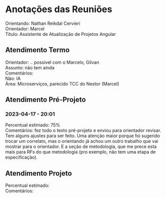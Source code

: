 # Anotações das Reuniões

Orientando: Nathan Reikdal Cervieri  
Orientador: Marcel  
Título: Assistente de Atualização de Projetos Angular  

## Atendimento Termo

Orientador: .. possível com o Marcelo, Gilvan  
Assunto: não tem ainda  
Comentários:  
  Não: IA  
  Área: Microserviços, parecido TCC do Nestor (Marcel)  

## Atendimento Pré-Projeto

### 2023-04-17 - 20:01

Percentual estimado: 75%  
Comentários: fez todo o texto pré-projeto e enviou para orientador revisar. Tem alguns ajustes para ser feito. Uma atenção maior porque foi sugerido trocar um correlato, mas o orientando já achou um outro trabalho que vai mostrar para o orientador. E a seção de metodologia, que me prece esta mais para RFs do que metodologia (pro exemplo, não tem uma etapa de especificação).  

## Atendimento Projeto

Percentual estimado:  
Comentários:  
